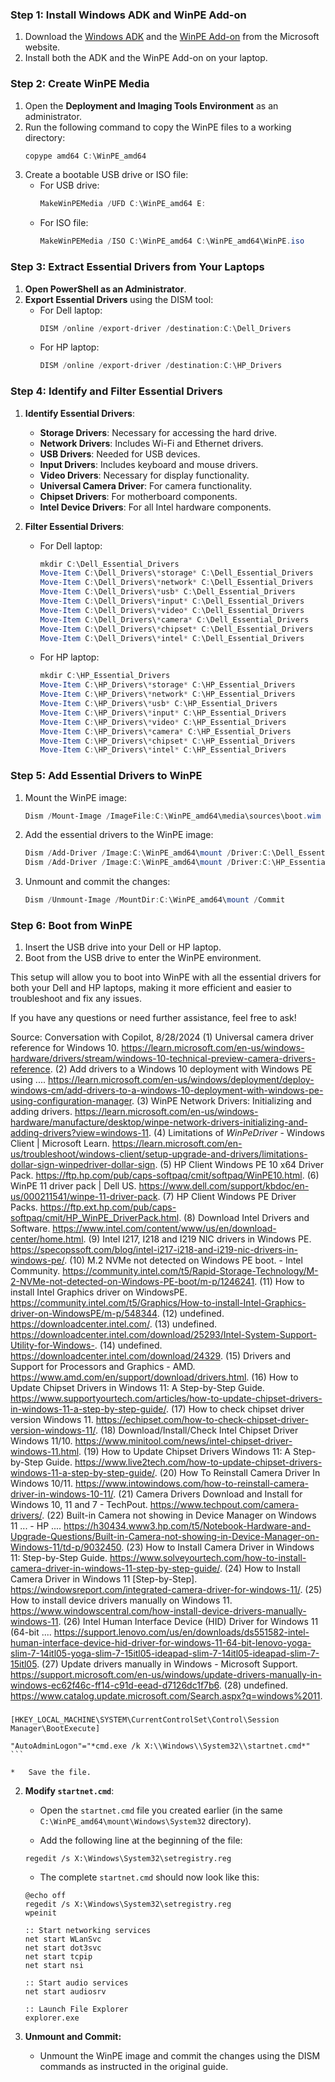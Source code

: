 ### Step 1: Install Windows ADK and WinPE Add-on
1. Download the [Windows ADK](https://learn.microsoft.com/en-us/windows-hardware/get-started/adk-install) and the [WinPE Add-on](https://learn.microsoft.com/en-us/windows-hardware/get-started/adk-install#winpe-add-on) from the Microsoft website.
2. Install both the ADK and the WinPE Add-on on your laptop.

### Step 2: Create WinPE Media
1. Open the **Deployment and Imaging Tools Environment** as an administrator.
2. Run the following command to copy the WinPE files to a working directory:
   ```powershell
   copype amd64 C:\WinPE_amd64
   ```
3. Create a bootable USB drive or ISO file:
   - For USB drive:
     ```powershell
     MakeWinPEMedia /UFD C:\WinPE_amd64 E:
     ```
   - For ISO file:
     ```powershell
     MakeWinPEMedia /ISO C:\WinPE_amd64 C:\WinPE_amd64\WinPE.iso
     ```

### Step 3: Extract Essential Drivers from Your Laptops
1. **Open PowerShell as an Administrator**.
2. **Export Essential Drivers** using the DISM tool:
   - For Dell laptop:
     ```powershell
     DISM /online /export-driver /destination:C:\Dell_Drivers
     ```
   - For HP laptop:
     ```powershell
     DISM /online /export-driver /destination:C:\HP_Drivers
     ```

### Step 4: Identify and Filter Essential Drivers
1. **Identify Essential Drivers**:
   - **Storage Drivers**: Necessary for accessing the hard drive.
   - **Network Drivers**: Includes Wi-Fi and Ethernet drivers.
   - **USB Drivers**: Needed for USB devices.
   - **Input Drivers**: Includes keyboard and mouse drivers.
   - **Video Drivers**: Necessary for display functionality.
   - **Universal Camera Driver**: For camera functionality.
   - **Chipset Drivers**: For motherboard components.
   - **Intel Device Drivers**: For all Intel hardware components.

2. **Filter Essential Drivers**:
   - For Dell laptop:
     ```powershell
     mkdir C:\Dell_Essential_Drivers
     Move-Item C:\Dell_Drivers\*storage* C:\Dell_Essential_Drivers
     Move-Item C:\Dell_Drivers\*network* C:\Dell_Essential_Drivers
     Move-Item C:\Dell_Drivers\*usb* C:\Dell_Essential_Drivers
     Move-Item C:\Dell_Drivers\*input* C:\Dell_Essential_Drivers
     Move-Item C:\Dell_Drivers\*video* C:\Dell_Essential_Drivers
     Move-Item C:\Dell_Drivers\*camera* C:\Dell_Essential_Drivers
     Move-Item C:\Dell_Drivers\*chipset* C:\Dell_Essential_Drivers
     Move-Item C:\Dell_Drivers\*intel* C:\Dell_Essential_Drivers
     ```
   - For HP laptop:
     ```powershell
     mkdir C:\HP_Essential_Drivers
     Move-Item C:\HP_Drivers\*storage* C:\HP_Essential_Drivers
     Move-Item C:\HP_Drivers\*network* C:\HP_Essential_Drivers
     Move-Item C:\HP_Drivers\*usb* C:\HP_Essential_Drivers
     Move-Item C:\HP_Drivers\*input* C:\HP_Essential_Drivers
     Move-Item C:\HP_Drivers\*video* C:\HP_Essential_Drivers
     Move-Item C:\HP_Drivers\*camera* C:\HP_Essential_Drivers
     Move-Item C:\HP_Drivers\*chipset* C:\HP_Essential_Drivers
     Move-Item C:\HP_Drivers\*intel* C:\HP_Essential_Drivers
     ```

### Step 5: Add Essential Drivers to WinPE
1. Mount the WinPE image:
   ```powershell
   Dism /Mount-Image /ImageFile:C:\WinPE_amd64\media\sources\boot.wim /index:1 /MountDir:C:\WinPE_amd64\mount
   ```
2. Add the essential drivers to the WinPE image:
   ```powershell
   Dism /Add-Driver /Image:C:\WinPE_amd64\mount /Driver:C:\Dell_Essential_Drivers /Recurse
   Dism /Add-Driver /Image:C:\WinPE_amd64\mount /Driver:C:\HP_Essential_Drivers /Recurse
   ```
3. Unmount and commit the changes:
   ```powershell
   Dism /Unmount-Image /MountDir:C:\WinPE_amd64\mount /Commit
   ```

### Step 6: Boot from WinPE
1. Insert the USB drive into your Dell or HP laptop.
2. Boot from the USB drive to enter the WinPE environment.

This setup will allow you to boot into WinPE with all the essential drivers for both your Dell and HP laptops, making it more efficient and easier to troubleshoot and fix any issues.

If you have any questions or need further assistance, feel free to ask!

Source: Conversation with Copilot, 8/28/2024
(1) Universal camera driver reference for Windows 10. https://learn.microsoft.com/en-us/windows-hardware/drivers/stream/windows-10-technical-preview-camera-drivers-reference.
(2) Add drivers to a Windows 10 deployment with Windows PE using .... https://learn.microsoft.com/en-us/windows/deployment/deploy-windows-cm/add-drivers-to-a-windows-10-deployment-with-windows-pe-using-configuration-manager.
(3) WinPE Network Drivers: Initializing and adding drivers. https://learn.microsoft.com/en-us/windows-hardware/manufacture/desktop/winpe-network-drivers-initializing-and-adding-drivers?view=windows-11.
(4) Limitations of $WinPeDriver$ - Windows Client | Microsoft Learn. https://learn.microsoft.com/en-us/troubleshoot/windows-client/setup-upgrade-and-drivers/limitations-dollar-sign-winpedriver-dollar-sign.
(5) HP Client Windows PE 10 x64 Driver Pack. https://ftp.hp.com/pub/caps-softpaq/cmit/softpaq/WinPE10.html.
(6) WinPE 11 driver pack | Dell US. https://www.dell.com/support/kbdoc/en-us/000211541/winpe-11-driver-pack.
(7) HP Client Windows PE Driver Packs. https://ftp.ext.hp.com/pub/caps-softpaq/cmit/HP_WinPE_DriverPack.html.
(8) Download Intel Drivers and Software. https://www.intel.com/content/www/us/en/download-center/home.html.
(9) Intel I217, I218 and I219 NIC drivers in Windows PE. https://specopssoft.com/blog/intel-i217-i218-and-i219-nic-drivers-in-windows-pe/.
(10) M.2 NVMe not detected on Windows PE boot. - Intel Community. https://community.intel.com/t5/Rapid-Storage-Technology/M-2-NVMe-not-detected-on-Windows-PE-boot/m-p/1246241.
(11) How to install Intel Graphics driver on WindowsPE. https://community.intel.com/t5/Graphics/How-to-install-Intel-Graphics-driver-on-WindowsPE/m-p/548344.
(12) undefined. https://downloadcenter.intel.com/.
(13) undefined. https://downloadcenter.intel.com/download/25293/Intel-System-Support-Utility-for-Windows-.
(14) undefined. https://downloadcenter.intel.com/download/24329.
(15) Drivers and Support for Processors and Graphics - AMD. https://www.amd.com/en/support/download/drivers.html.
(16) How to Update Chipset Drivers in Windows 11: A Step-by-Step Guide. https://www.supportyourtech.com/articles/how-to-update-chipset-drivers-in-windows-11-a-step-by-step-guide/.
(17) How to check chipset driver version Windows 11. https://echipset.com/how-to-check-chipset-driver-version-windows-11/.
(18) Download/Install/Check Intel Chipset Driver Windows 11/10. https://www.minitool.com/news/intel-chipset-driver-windows-11.html.
(19) How to Update Chipset Drivers Windows 11: A Step-by-Step Guide. https://www.live2tech.com/how-to-update-chipset-drivers-windows-11-a-step-by-step-guide/.
(20) How To Reinstall Camera Driver In Windows 10/11. https://www.intowindows.com/how-to-reinstall-camera-driver-in-windows-10-11/.
(21) Camera Drivers Download and Install for Windows 10, 11 and 7 - TechPout. https://www.techpout.com/camera-drivers/.
(22) Built-in Camera not showing in Device Manager on Windows 11 ... - HP .... https://h30434.www3.hp.com/t5/Notebook-Hardware-and-Upgrade-Questions/Built-in-Camera-not-showing-in-Device-Manager-on-Windows-11/td-p/9032450.
(23) How to Install Camera Driver in Windows 11: Step-by-Step Guide. https://www.solveyourtech.com/how-to-install-camera-driver-in-windows-11-step-by-step-guide/.
(24) How to Install Camera Driver in Windows 11 [Step-by-Step]. https://windowsreport.com/integrated-camera-driver-for-windows-11/.
(25) How to install device drivers manually on Windows 11. https://www.windowscentral.com/how-install-device-drivers-manually-windows-11.
(26) Intel Human Interface Device (HID) Driver for Windows 11 (64-bit .... https://support.lenovo.com/us/en/downloads/ds551582-intel-human-interface-device-hid-driver-for-windows-11-64-bit-lenovo-yoga-slim-7-14itl05-yoga-slim-7-15itl05-ideapad-slim-7-14itl05-ideapad-slim-7-15itl05.
(27) Update drivers manually in Windows - Microsoft Support. https://support.microsoft.com/en-us/windows/update-drivers-manually-in-windows-ec62f46c-ff14-c91d-eead-d7126dc1f7b6.
(28) undefined. https://www.catalog.update.microsoft.com/Search.aspx?q=windows%2011.





###

    [HKEY_LOCAL_MACHINE\SYSTEM\CurrentControlSet\Control\Session Manager\BootExecute]   

    "AutoAdminLogon"="*cmd.exe /k X:\\Windows\\System32\\startnet.cmd*"
    ```

    *   Save the file.

2.  **Modify `startnet.cmd`**:

    *   Open the `startnet.cmd` file you created earlier (in the same `C:\WinPE_amd64\mount\Windows\System32` directory).

    *   Add the following line at the beginning of the file:

    ```batch
    regedit /s X:\Windows\System32\setregistry.reg
    ```

    *   The complete `startnet.cmd` should now look like this:

    ```batch
    @echo off
    regedit /s X:\Windows\System32\setregistry.reg
    wpeinit

    :: Start networking services
    net start WLanSvc
    net start dot3svc
    net start tcpip
    net start nsi

    :: Start audio services
    net start audiosrv

    :: Launch File Explorer
    explorer.exe
    ```

3. **Unmount and Commit:**

    *   Unmount the WinPE image and commit the changes using the DISM commands as instructed in the original guide.
